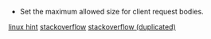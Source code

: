 
- Set the maximum allowed size for client request bodies.

[linux hint](https://linuxhint.com/what-is-client-max-body-size-nginx/)
[stackoverflow](https://stackoverflow.com/questions/10634629/what-are-the-usage-differences-between-size-t-and-off-t)
[stackoverflow (duplicated)](https://stackoverflow.com/questions/5840148/how-can-i-get-a-files-size-in-c)


